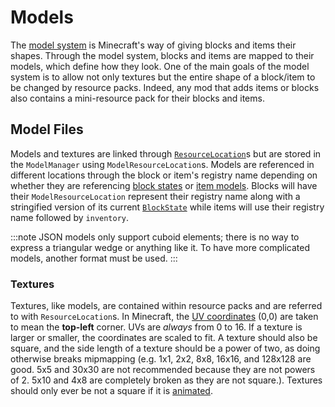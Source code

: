 Models
======

The [model system][models] is Minecraft's way of giving blocks and items their shapes. Through the model system, blocks and items are mapped to their models, which define how they look. One of the main goals of the model system is to allow not only textures but the entire shape of a block/item to be changed by resource packs. Indeed, any mod that adds items or blocks also contains a mini-resource pack for their blocks and items.

Model Files
-----------

Models and textures are linked through [`ResourceLocation`][resloc]s but are stored in the `ModelManager` using `ModelResourceLocation`s. Models are referenced in different locations through the block or item's registry name depending on whether they are referencing [block states][statemodel] or [item models][itemmodels]. Blocks will have their `ModelResourceLocation` represent their registry name along with a stringified version of its current [`BlockState`][state] while items will use their registry name followed by `inventory`.

:::note
JSON models only support cuboid elements; there is no way to express a triangular wedge or anything like it. To have more complicated models, another format must be used.
:::

### Textures

Textures, like models, are contained within resource packs and are referred to with `ResourceLocation`s. In Minecraft, the [UV coordinates][uv] (0,0) are taken to mean the **top-left** corner. UVs are *always* from 0 to 16. If a texture is larger or smaller, the coordinates are scaled to fit. A texture should also be square, and the side length of a texture should be a power of two, as doing otherwise breaks mipmapping (e.g. 1x1, 2x2, 8x8, 16x16, and 128x128 are good. 5x5 and 30x30 are not recommended because they are not powers of 2. 5x10 and 4x8 are completely broken as they are not square.). Textures should only ever be not a square if it is [animated][animated].

[models]: https://minecraft.wiki/w/Tutorials/Models#File_path
[resloc]: ../../../concepts/resources.md#resourcelocation
[statemodel]: https://minecraft.wiki/w/Tutorials/Models#Block_states
[itemmodels]: https://minecraft.wiki/w/Tutorials/Models#Item_models
[state]: ../../../blocks/states.md
[uv]: https://en.wikipedia.org/wiki/UV_mapping
[animated]: https://minecraft.wiki/w/Resource_Pack?so=search#Animation
